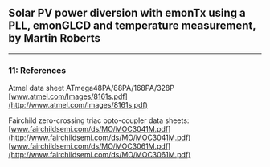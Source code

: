 ## Solar PV power diversion with emonTx using a PLL, emonGLCD and temperature measurement, by Martin Roberts

***

### 11: References

Atmel data sheet ATmega48PA/88PA/168PA/328P
[www.atmel.com/Images/8161s.pdf](http://www.atmel.com/Images/8161s.pdf)

Fairchild zero-crossing triac opto-coupler data sheets:
[www.fairchildsemi.com/ds/MO/MOC3041M.pdf](http://www.fairchildsemi.com/ds/MO/MOC3041M.pdf)
[www.fairchildsemi.com/ds/MO/MOC3061M.pdf](http://www.fairchildsemi.com/ds/MO/MOC3061M.pdf)
